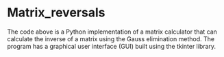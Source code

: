 # Matrix_reversals
The code above is a Python implementation of a matrix calculator that can calculate the inverse of a matrix using the Gauss elimination method. The program has a graphical user interface (GUI) built using the tkinter library.
